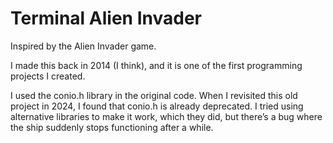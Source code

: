 # Terminal Alien Invader
Inspired by the Alien Invader game.

I made this back in 2014 (I think), and it is one of the first programming projects I created.

I used the conio.h library in the original code. When I revisited this old project in 2024, I found that conio.h is already deprecated. I tried using alternative libraries to make it work, which they did, but there’s a bug where the ship suddenly stops functioning after a while.